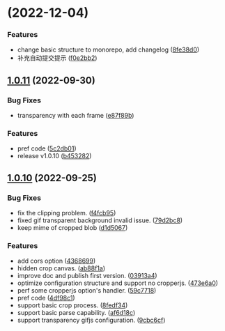 # [](https://github.com/STDSuperman/super-image-cropper/compare/v1.0.11...v) (2022-12-04)


### Features

* change basic structure to monorepo, add changelog ([8fe38d0](https://github.com/STDSuperman/super-image-cropper/commit/8fe38d04a9500f5bb73f819e23b4e28dde82c031))
* 补充自动提交提示 ([f0e2bb2](https://github.com/STDSuperman/super-image-cropper/commit/f0e2bb2061c1776baa338da47c7d8167e7cdce41))



## [1.0.11](https://github.com/STDSuperman/super-image-cropper/compare/v1.0.10...v1.0.11) (2022-09-30)


### Bug Fixes

* transparency with each frame ([e87f89b](https://github.com/STDSuperman/super-image-cropper/commit/e87f89b7696feaf10a616721ac023b45d4a53976))


### Features

* pref code ([5c2db01](https://github.com/STDSuperman/super-image-cropper/commit/5c2db01bf5e3907f829030a5125c5a4fa4f08745))
* release v1.0.10 ([b453282](https://github.com/STDSuperman/super-image-cropper/commit/b453282dbade17b1364c296b230012e6f3116283))



## [1.0.10](https://github.com/STDSuperman/super-image-cropper/compare/af6d18c9ac189ef7787fd4c88e7e63702064f318...v1.0.10) (2022-09-25)


### Bug Fixes

* fix the clipping problem. ([f4fcb95](https://github.com/STDSuperman/super-image-cropper/commit/f4fcb9549a280b34f08a5057f9825a222d3c551b))
* fixed gif transparent background invalid issue. ([79d2bc8](https://github.com/STDSuperman/super-image-cropper/commit/79d2bc85c3c7e7507f6bc78f19e23eacbe992f0a))
* keep mime of cropped blob ([d1d5067](https://github.com/STDSuperman/super-image-cropper/commit/d1d50678e95efa9722c453095d7c1bc205174c4e))


### Features

* add cors option ([4368699](https://github.com/STDSuperman/super-image-cropper/commit/4368699a224d279211a0e9dac2a2ae45e1d1a18e))
* hidden crop canvas. ([ab88f1a](https://github.com/STDSuperman/super-image-cropper/commit/ab88f1ac108a1d32921253e423069c80fb15cb38))
* improve doc and publish first version. ([03913a4](https://github.com/STDSuperman/super-image-cropper/commit/03913a4abc5b9ac64107e822cc685a67985a4ca5))
* optimize configuration structure and support no cropperjs. ([473e6a0](https://github.com/STDSuperman/super-image-cropper/commit/473e6a0a71538271374e5f47d1dc02f68cd631a1))
* perf some cropperjs option's handler. ([59c7718](https://github.com/STDSuperman/super-image-cropper/commit/59c771890421df32009c4e8a14400354bf35da81))
* pref code ([4df98c1](https://github.com/STDSuperman/super-image-cropper/commit/4df98c17d26816bb4dcb5726bc2d651d7233defc))
* support basic crop process. ([8fedf34](https://github.com/STDSuperman/super-image-cropper/commit/8fedf34e4f2d1019dcbc875339a65f9d876a56a1))
* support basic parse capability. ([af6d18c](https://github.com/STDSuperman/super-image-cropper/commit/af6d18c9ac189ef7787fd4c88e7e63702064f318))
* support transparency gifjs configuration. ([9cbc6cf](https://github.com/STDSuperman/super-image-cropper/commit/9cbc6cfc9fe54079c76c3a8b1bafe86c8891e3e7))



